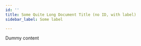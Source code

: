 ```yaml
---
id: ''
title: Some Quite Long Document Title (no ID, with label)
sidebar_label: Some label

---
```

Dummy content
